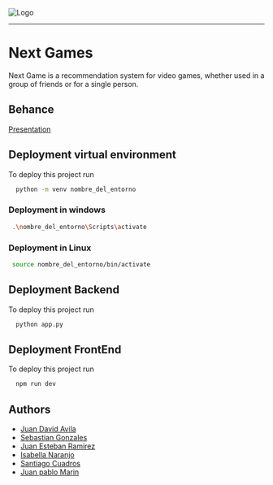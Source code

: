 
![Logo](https://www.icesi.edu.co/servicios/wp-content/uploads/2017/05/logo_icesi.png)



-------------------

# Next Games 

Next Game is a recommendation system for video games, whether used in a group of friends or for a single person.



## Behance

[Presentation](https://www.behance.net/gallery/213620193/NextGame?tracking_source=search_projects|NextGame&l=0)


## Deployment virtual environment

To deploy this project run

```bash
  python -m venv nombre_del_entorno

```
### Deployment in windows 
```bash
 .\nombre_del_entorno\Scripts\activate

```
### Deployment in Linux
```bash
 source nombre_del_entorno/bin/activate
```

## Deployment Backend

To deploy this project run

```bash
  python app.py
```

## Deployment FrontEnd

To deploy this project run

```bash
  npm run dev
```



## Authors

- [Juan David Avila](https://github.com/JD-AvilaT)
- [Sebastian Gonzales](https://github.com/SebasG819)
- [Juan Esteban Ramirez](https://github.com/Jramirezzz)
- [Isabella Naranjo]()
- [Santiago Cuadros](https://github.com/sacuadros09)
- [Juan pablo Marin](https://github.com/Marinseal)




